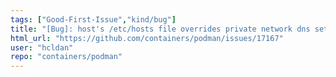 ```yaml
---
tags: ["Good-First-Issue","kind/bug"]
title: "[Bug]: host's /etc/hosts file overrides private network dns settings in podman"
html_url: "https://github.com/containers/podman/issues/17167"
user: "hcldan"
repo: "containers/podman"
---
```


